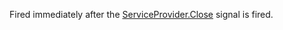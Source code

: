 Fired immediately after the [ServiceProvider.Close](https://developer.roblox.com/en-us/api-reference/event/ServiceProvider/Close) signal is fired.
